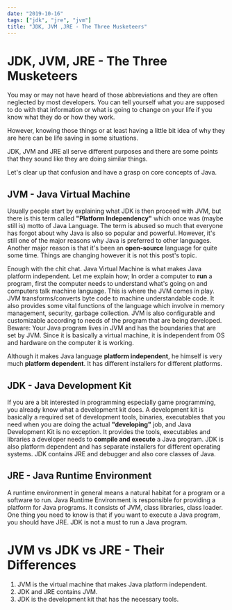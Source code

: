 ```yaml
---
date: "2019-10-16"
tags: ["jdk", "jre", "jvm"]
title: "JDK, JVM ,JRE - The Three Musketeers"
---
```


# JDK, JVM, JRE - The Three Musketeers

You may or may not have heard of those abbreviations and they are often neglected by most developers. You can tell yourself what you are supposed to do with that information or what is going to change on your life if you know what they do or how they work.

However, knowing those things or at least having a little bit idea of why they are here can be life saving in some situations.

JDK, JVM and JRE all serve different purposes and there are some points that they sound like they are doing similar things.

Let's clear up that confusion and have a grasp on core concepts of Java.

## JVM - Java Virtual Machine

Usually people start by explaining what JDK is then proceed with JVM, but there is this term called **"Platform Independency"** which once was (maybe still is) motto of Java Language. The term is abused so much that everyone has forgot about why Java is also so popular and powerful. However, it's still one of the major reasons why Java is preferred to other languages. Another major reason is that it's been an **open-source** language for quite some time. Things are changing however it is not this post's topic.

Enough with the chit chat. Java Virtual Machine is what makes Java platform independent. Let me explain how;
In order a computer to **run** a program, first the computer needs to understand what's going on and computers talk machine language. This is where the JVM comes in play. JVM transforms/converts byte code to machine understandable code. It also provides some vital functions of the language which involve in memory management, security, garbage collection.
JVM is also configurable and customizable according to needs of the program that are being developed. Beware: Your Java program lives in JVM and has the boundaries that are set by JVM.
Since it is basically a virtual machine, it is independent from OS and hardware on the computer it is working.

Although it makes Java language **platform independent**, he himself is very much **platform dependent**. It has different installers for different platforms.

## JDK - Java Development Kit

If you are a bit interested in programming especially game programming, you already know what a development kit does. A development kit is basically a required set of development tools, binaries, executables that you need when you are doing the actual **"developing"** job, and Java Development Kit is no exception.
It provides the tools, executables and libraries a developer needs to **compile and execute** a Java program. JDK is also platform dependent and has separate installers for different operating systems. JDK contains JRE and debugger and also core classes of Java.

## JRE - Java Runtime Environment

A runtime environment in general means a natural habitat for a program or a software to run. Java Runtime Environment is responsible for providing a platform for Java programs. It consists of JVM, class libraries, class loader. One thing you need to know is that if you want to execute a Java program, you should have JRE. JDK is not a must to run a Java program.

# JVM vs JDK vs JRE - Their Differences

1. JVM is the virtual machine that makes Java platform independent.
2. JDK and JRE contains JVM.
3. JDK is the development kit that has the necessary tools.